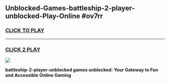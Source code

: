 
## Unblocked-Games-battleship-2-player-unblocked-Play-Online #ov7rr
<h3>
<a href="https://news.freeplayer.one?title=battleship-2-player-unblocked&ref=3">CLICK TO PLAY</a></h3>
<hr>

<h3>
<a href="https://news.freeplayer.one?title=battleship-2-player-unblocked&ref=3">CLICK 2 PLAY</a>
  
</h3>

<a href="https://news.freeplayer.one?title=battleship-2-player-unblocked&ref=3"><img src="https://clearcache.store/games.png"></a>


**battleship-2-player-unblocked games unblocked: Your Gateway to Fun and Accessible Online Gaming**
